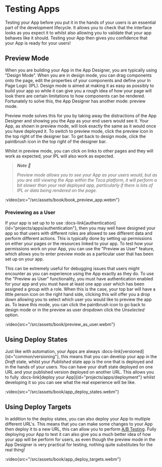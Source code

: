 # Testing Apps

Testing your App before you put it in the hands of your users is an essential part of the development lifecycle. It allows you to check that the interface looks as you expect it to whilst also allowing you to validate that your app behaves like it should. Testing your App then gives you confidence that your App is ready for your users!


## Preview Mode

When you are building your App in the App Designer, you are typically using "Design Mode". When you are in design mode, you can drag components onto the page, edit the properties of your components and define your In Page Logic (IPL). Design mode is aimed at making it as easy as possibly to build your app so while it can give you a rough idea of how your page will look there are certain limitations to how components can be rendered. Fortunately to solve this, the App Designer has another mode: preview mode.

Preview mode solves this for you by taking away the distractions of the App Designer and showing you the App as your end users would see it. Your App, as shown in preview mode, will look exactly the same as it would once you have deployed it. To switch to preview mode, click the preview icon in the top right of the designer bar. To get back to design mode, click the paintbrush icon in the top right of the designer bar.

Whilst in preview mode, you can click on links to other pages and they will work as expected, your IPL will also work as expected.

> _**Note 📝**_
>
> _Preview mode allows you to see your App as your users would, but as you are still viewing the App within the Toca platform, it will perform a bit slower than your real deployed app, particularly if there is lots of IPL or data being rendered on the page._

:video{src="/src/assets/book/book_preview_app.webm"}

### Previewing as a User

If your app is set up to to use :docs-link[authentication]{id="projects/apps/authentication"}, then you may well have designed your app so that users with different roles are allowed to see different data and perform different actions. This is typically done by setting up permissions on either your pages or the resources linked to your app. To test how your permissions work on your App, you can use the "Preview as User" feature, which allows you to enter preview mode as a particular user that has been set up on your app.

This can be extremely useful for debugging issues that users might encounter as you can experience using the App exactly as they do. To use the "Preview as User" functionality, you must have authentication enabled for your app and you must have at least one app user which has been assigned a group with a role. When this is the case, your top bar will have a little person icon on the right hand side, clicking this will offer you a drop down allowing you to select which user you would like to preview the app as. To leave this mode, you can click the paintbrush icon to go back to design mode or in the preview as user dropdown click the _Unselected_ option.

:video{src="/src/assets/book/preview_as_user.webm"}

## Using Deploy States

Just like with automation, your Apps are always :docs-link[versioned]{id="common/versioning"}, this means that you can develop your app in the _Draft_ state, whilst your _Published_ state app is the one that is deployed and in the hands of your users. You can have your draft state deployed on one URL and your published version deployed on another URL. This allows you to fully :docs-link[deploy your App]{id="projects/apps/deployment"} whilst developing it so you can see what the real experience will be like.

:video{src="/src/assets/book/app_deploy_states.webm"}

## Using Deploy Targets

In addition to the deploy states, you can also deploy your App to multiple different URL's. This means that you can make some changes to your App then deploy it to a new URL, this can allow you to perform [A/B Testing](https://en.wikipedia.org/wiki/A/B_testing). Fully deploying your App to test it can also give you a much better idea of how your app will be perform for users, as even though the preview mode in the App Designer is very practical for testing, nothing quite substitutes for the real thing!

:video{src="/src/assets/book/app_deploy_targets.webm"}
